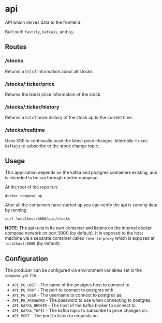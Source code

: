 # api

API which serves data to the frontend.

Built with `fastify`, `kafkajs`, and `pg`.

## Routes

### /stocks 

Returns a list of information about all stocks.

### /stocks/:ticker/price

Returns the latest price information of the stock.

### /stocks/:ticker/history

Returns a list of price history of the stock up to the current time. 

### /stocks/realtime

Uses SSE to continually push the latest price changes. Internally it uses `kafkajs` to subscribe to the stock change topic.

## Usage

This application depends on the kafka and postgres containers existing, and is intended to be ran through docker compose.

At the root of the repo run:

```
docker compose up
```

After all the containers have started up you can verify the api is serving data by running: 

```
curl localhost:8080/api/stocks
```

**NOTE**: The api runs in its own container and listens on the internal docker compose network on port 3000 (by default). It is exposed to the host machine via a separate container called `reverse-proxy` which is exposed at `localhost:8080` (by default).

## Configuration

The producer can be configured via environment variables set in the `compose.yml` file.

- `API_PG_HOST` - The name of the postgres host to connect to.
- `API_PG_PORT` - The port to connect to postgres with.
- `API_PG_USER` - The username to connect to postgres as.
- `API_PG_PASSWORD` - The password to use when connecting to postgres.
- `API_KAFKA_BROKER` - The host of the kafka broker to connect to.
- `API_KAFKA_TOPIC` - The kafka topic to subscribe to price changes on.
- `API_PORT` - The port to listen to requests on.
